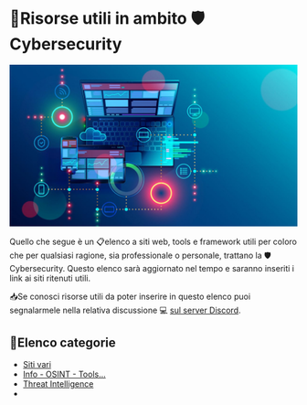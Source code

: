 # :memo:Risorse utili in ambito :shield:Cybersecurity

![image](images/proxy-image.jpg)

Quello che segue è un :clipboard:elenco a siti web, tools e framework utili per coloro che per qualsiasi ragione, sia professionale o personale, trattano la :shield:Cybersecurity. Questo elenco sarà aggiornato nel tempo e saranno inseriti i link ai siti ritenuti utili.

:inbox_tray:Se conosci risorse utili da poter inserire in questo elenco puoi segnalarmele nella relativa discussione :computer: [sul server Discord](https://discord.com/channels/1172829172675133471/1186054636210229248).

## :pushpin:Elenco categorie

* [Siti vari](sites.md)
* [Info - OSINT - Tools...](info_osint_tools.md)
* [Threat Intelligence](threat_intelligence.md)
* 
